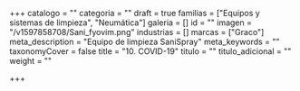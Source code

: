 +++
catalogo = ""
categoria = ""
draft = true
familias = ["Equipos y sistemas de limpieza", "Neumática"]
galeria = []
id = ""
imagen = "/v1597858708/Sani_fyovim.png"
industrias = []
marcas = ["Graco"]
meta_description = "Equipo de limpieza SaniSpray"
meta_keywords = ""
taxonomyCover = false
title = "10. COVID-19"
titulo = ""
titulo_adicional = ""
weight = ""

+++
